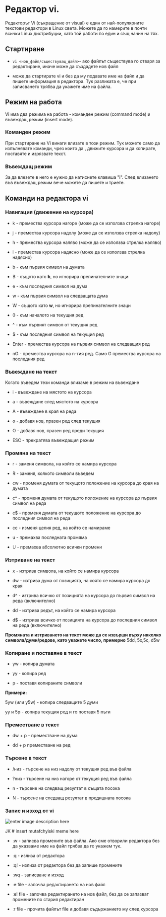 # Редактор vi. 
Редакторът Vi (съкращение от visual) е един от най-популярните текстови редактори в Linux света. Можете да го намерите в почти всички Linux дистрибуции, като той работи по един и същ начин на тях. 

## Стартиране

- `vi <нов_файл/съществуващ_файл>`- ако файлът съществува го отваря за редактиране, иначе може да създадете нов файл

- може да стартирате vi и без да му подавате име на файл и да пишете информация в редактора. Тук разликата е, че при записването трябва да укажете име на файла.

## Режим на работа
Vi има два режима на работа - команден режим (command mode) и въвеждащ режим (insert mode).

### Команден режим
При стартиране на Vi винаги влизате в този режим. Тук можете само да изпълнявате команди, чрез които да , движите курсора и да копирате, поставяте и изрязвате текст. 

### Въвеждащ режим 
За да влезете в него е нужно да натиснете клавиша "i". След влизането във въвеждащ режим вече можете да пишете и триете. 


## Команди на редактора vi

### Навигация (движение на курсора)
-   k - премества курсора нагоре (може да се използва стрелка нагоре)

-   j - премества курсора надолу (може да се използва стрелка надолу)

-   h - премества курсора наляво (може да се използва стрелка наляво)

-   l - премества курсора надясно (може да се използва стрелка надясно)
 
 - b - към първия символ на думата

- B - същото като **b**, но игнорира препинателните знаци

- е - към последния символ на дума

- w - към първия символ на следващата дума

- W - същото като **w**, но игнорира препинателните знаци

- 0 - към началото на текущия ред 

- ^ - към първият символ от текущия ред

- $ - към последния символ на текущия ред

- Enter - премества курсора на първия символ на следващия ред

- nG - премества курсора на n-тия ред. Само G премества курсора на последния ред


### Въвеждане на текст

Когато въведем тези команди влизаме в режим на въвеждане

- i - въвеждане на мястото на курсора

- a - въвеждане след мястото на курсора

- A - въвеждане в края на реда

- o - добавя нов, празен ред след текущия

- О - добавя нов, празен ред преди текущия

- ESC - прекратява въвеждащия режим

### Промяна на текст 
- r - заменя символа, на който се намира курсора

- R - заменя, колкото символи въведем

-  cw - променя думата от текущото положение на курсора до края на думата 

- c^ - променя думата от текущото положение на курсора до първия символ на реда

- c$ - променя думата от текущото положение на курсора до последния символ на реда

- cc - изменя целия ред, на който се намираме

- u - премахва последната промяма 

- U - премахва абсолютно всички промени 

### Изтриване на текст

- x - изтрива символа, на който се намира курсора

- dw - изтрива дума от позицията, на която се намира курсора до края

- d^ - изтрива всичко от позицията на курсора до първия символ на реда (включително)

- dd - изтрива редът, на който се намира курсора

- d$ - изтрива всичко от позицията на курсора до последния символ на реда (включително)

**Промяната и изтриването на текст може да се извърши върху няколко символа/думи/редове, като укажете число, примерно** 5dd, 5x,5c, d5w

### Koпиране и поставяне в текст

- yw - копира думата 

- yy - копира ред

- p - поставя копираните символи 

**Примери:** 

5yw (или y5w) - копира следващите 5 думи 

yy и 5p - копира текущия ред и го поставя 5 пъти 

### Преместване в текст

- dw + p - преместване на дума 

- dd + p преместване на ред


### Tърсене в текст
- /низ - търсене на низ надолу от текущия ред във файла

- ?низ - търсене на низ нагоре от текущия ред във файла

- n -  търсене на следващ резултат в същата посока

- N - търсене на следващ резултат в предишната посока

### Запис и изход от vi
![enter image description here](https://miro.medium.com/max/800/1*vhsWW0X4IZpq1B1bUA4awg.jpeg)

JK
\# insert mutafchyiski meme here 

- :w - записва промените във файла. Aко сме отворили редактора без да указваме име на файл трябва да го укажем тук.

- :q - излиза от редактора
 
 - :q! - излиза от редактора без да запише промените

- :wq - записване и изход 

- :e file - започва редактирането на нов файл 

- :е! file - започва редактирането на нов файл, без да се запазват промените по стария редактиран

- :r file - прочита файлът file и добавя съдържанието му след курсора
